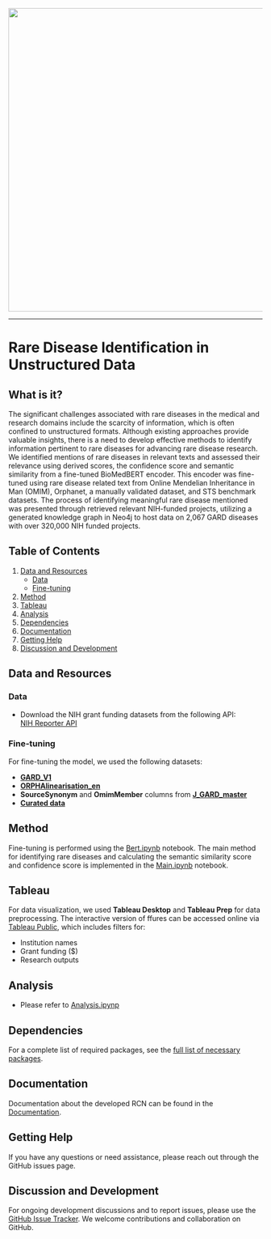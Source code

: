 <p align="center">
  <img src="https://github.com/Jaber-Valinejad/RDAS/blob/master/RDAS_FAERS/Figs/Gr.webp" width="600"/>
</p>

---

# Rare Disease Identification in Unstructured Data

## What is it?
The significant challenges associated with rare diseases in the medical and research domains include the scarcity of information, which is often confined to unstructured formats. Although existing approaches provide valuable insights, there is a need to develop effective methods to identify information pertinent to rare diseases for advancing rare disease research. We identified mentions of rare diseases in relevant texts and assessed their relevance using derived scores, the confidence score and semantic similarity from a fine-tuned BioMedBERT encoder. This encoder was fine-tuned using rare disease related text from Online Mendelian Inheritance in Man (OMIM), Orphanet, a manually validated dataset, and STS benchmark datasets. The process of identifying meaningful rare disease mentioned was presented through retrieved relevant NIH-funded projects, utilizing a generated knowledge graph in Neo4j to host data on 2,067 GARD diseases with over 320,000 NIH funded projects.

## Table of Contents


1. [Data and Resources](#data-and-resources)
   - [Data](#data)
   - [Fine-tuning](#fine-tuning)
2. [Method](#method)
3. [Tableau](#tableau)
4. [Analysis](#analysis)
5. [Dependencies](#dependencies)
6. [Documentation](#documentation)
7. [Getting Help](#getting-help)
8. [Discussion and Development](#discussion-and-development)


## Data and Resources

### Data

- Download the NIH grant funding datasets from the following API:  
  [NIH Reporter API](https://api.reporter.nih.gov/v2/projects/search)

### Fine-tuning

For fine-tuning the model, we used the following datasets: 
- [**GARD_V1**](https://github.com/Jaber-Valinejad/RDAS/blob/master/RDAS_GRANT/Data/Gard_V1.csv)
- [**ORPHAlinearisation_en**](https://github.com/Jaber-Valinejad/RDAS/blob/master/RDAS_GRANT/Data/ORPHAlinearisation_en.csv)
- **SourceSynonym** and **OmimMember** columns from [**J_GARD_master**](https://github.com/Jaber-Valinejad/RDAS/blob/master/RDAS_GRANT/Data/J_GARD_master.csv)
- [**Curated data**](https://github.com/Jaber-Valinejad/RDAS/blob/master/RDAS_GRANT/Data/final_result_.csv) 

## Method

Fine-tuning is performed using the [Bert.ipynb](https://github.com/Jaber-Valinejad/RDAS/blob/master/RDAS_GRANT/Methods/Bert.ipynb) notebook. The main method for identifying rare diseases and calculating the semantic similarity score and confidence score is implemented in the [Main.ipynb](https://github.com/Jaber-Valinejad/RDAS/blob/master/RDAS_GRANT/Methods/Main.ipynb) notebook.

## Tableau

For data visualization, we used **Tableau Desktop** and **Tableau Prep** for data preprocessing. The interactive version of ffures can be accessed online via [Tableau Public](https://public.tableau.com/app/profile/jab.valinejad/viz/GrantFundingDistributionforRareDiseaseResearchAcrossU_S_Institutions/GrantFundingDistributionforRareDiseaseResearchAcrossU_S_Institutions), which includes filters for:
- Institution names
- Grant funding ($)
- Research outputs



## Analysis

- Please refer to [Analysis.ipynp](https://github.com/Jaber-Valinejad/RDAS/blob/master/RDAS_GRANT/Analysis/Analysis_v1.ipynb) 

## Dependencies

For a complete list of required packages, see the [full list of necessary packages](https://github.com/Jaber-Valinejad/RDAS/blob/master/RDAS_GRANT/requirements-dev.txt). 


## Documentation

 Documentation about the developed RCN can be found in the [Documentation](https://github.com/Jaber-Valinejad/RDAS/tree/master/RDAS_GRANT/Docs). 


## Getting Help

If you have any questions or need assistance, please reach out through the GitHub issues page.

## Discussion and Development

For ongoing development discussions and to report issues, please use the [GitHub Issue Tracker](https://github.com/ncats/RDAS/issues). We welcome contributions and collaboration on GitHub.
